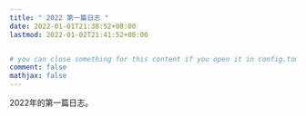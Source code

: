 ```yaml
---
title: " 2022 第一篇日志 "
date: 2022-01-01T21:38:52+08:00
lastmod: 2022-01-02T21:41:52+08:00


# you can close something for this content if you open it in config.toml.
comment: false
mathjax: false
---
```


2022年的第一篇日志。


